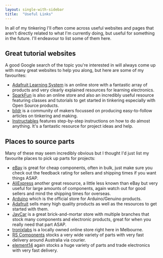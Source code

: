 ```yaml
---
layout: single-with-sidebar
title:  "Useful Links"
---
```


In all of my tinkering I'll often come across useful websites and pages that aren't directly related to what I'm currently doing, but useful for something in the future. I'll endeavour to list some of them here.

## Great tutorial websites
A good Google search of the topic you're interested in will always come up with many great websites to help you along, but here are some of my favourites:

- [Adafruit Learning System][adafruit-learn] is an online store with a fantastic array of products and very clearly explained resources for learning electronics.
- [SparkFun][sparkfun-tutorials] is also an online store and also an incredibly useful resource featuring classes and tutorials to get started in tinkering especially with Open Source products.
- [bildr][bildr] is a community of makers focussed on producing easy-to-follow articles on tinkering and making.
- [Instructables][instructables] features step-by-step instructions on how to do almost anything. It's a fantastic resource for project ideas and help.

## Places to source parts
Many of these may seem incredibly obvious but I thought I'd just list my favourite places to pick up parts for projects:

- [eBay][eBay] is great for cheap components, often in bulk, just make sure you check out the feedback rating for sellers and shipping times if you want things ASAP.
- [AliExpress][aliexpress] another great resource, a little less known than eBay but very useful for large amounts of components, again watch out for good sellers and mind the shipping times for overseas.
- [Arduino][arduino-store] which is the official store for Arduino/Genuino products.
- [Adafruit][adafruit] sells many high quality products as well as the resources to get started with them.
- [JayCar][jaycar] is a great brick-and-mortar store with multiple branches that stock many components and electronic products, great for when you really need that part ASAP.
- [tronixlabs][tronixlabs] is a locally owned online store right here in Melbourne.
- [RS Components][rs] stocks a very wide variety of parts with very fast delivery around Australia via courier.
- [element14][element14] again stocks a huge variety of parts and trade electronics with very fast delivery.


[sparkfun-tutorials]:	https://learn.sparkfun.com/tutorials
[adafruit-learn]:		https://learn.adafruit.com/
[bildr]:				http://bildr.org/
[instructables]:		http://www.instructables.com/

[eBay]:					http://www.ebay.com.au/
[aliexpress]:			http://www.aliexpress.com/
[adafruit]:				https://www.adafruit.com/
[arduino-store]:		https://store.arduino.cc/
[tronixlabs]:			http://tronixlabs.com.au/
[jaycar]:				http://www.jaycar.com.au/
[rs]:					http://au.rs-online.com/web/
[element14]:			http://au.element14.com/